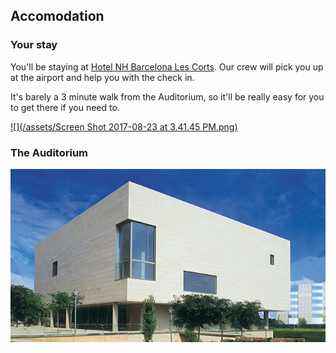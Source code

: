 ## Accomodation

### Your stay

You'll be staying at [Hotel NH Barcelona Les Corts](). Our crew will pick you up at the airport and help you with the check in.

It's barely a 3 minute walk from the Auditorium, so it'll be really easy for you to get there if you need to.

[![](/assets/Screen Shot 2017-08-23 at 3.41.45 PM.png)](https://goo.gl/maps/vv6o2c9j5N92)

### The Auditorium

![AXA Auditorium from the outside](/assets/axa-outside.jpg)


